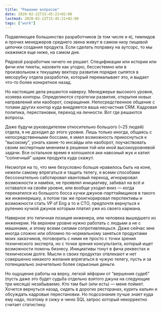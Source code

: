 ```yaml
---
title: "Решание вопросов"
date: 2020-02-22T15:45:21+02:00
lastmod: 2020-02-22T15:45:21+02:00
tags: ["work"]
---
```


Подавляющее большинство разработчиков (в том числе и я), тимлидов и прочих менеджеров среднего звена живут в самом низу пищевой цепочки создания продукта. Если сделать поправку на аутсорс, то мы окажемся еще ниже, на самом дне.

Рядовой разработчик ничего не решает. Спецификации или истории или фичи или тикеты, назовите как угодно, бессистемно или в произвольном к текущему вектору развития порядке сыпятся в мясорубку отдела разработки, который перемалывает это, и выдает что-то более конкретное назад.

Но настоящие дела решаются наверху. Менеджерье высокого уровня, хозяева конторы. Определяются стратегии развития, открытия новых направлений или наоборот, сокращения. Непосредственное общение с топами других контор куда внедряется ваша несчастная CRM. Кадровая политика, перестановки, переход на личности. Вот где решаются вопросы.

Даже будучи руководителем относительно большого (~25 людей) отдела, я не доходил до этого уровня. Лишь только иногда, общаясь с непосредственными боссами, я имел возможность прикоснуться к “высокому”, узнать какие-то инсайды или наоборот, поучаствовать своим экспертным мнением в решении той или иной высокоуровневой задачи. Все остальное время я копошился аки навозный жук и катил “солнечный” шарик продукта куда скажут.

Несмотря на то, что мне безусловно больше нравилось быть на коне, нежели самому впрягаться и тащить телегу, я всеми способами бессознательно саботировал квантовый переход, игнорировал возможности и намёки, не проявлял инициативу, забивал на всё и оставался на своём уровне, или вообще уходил вниз — когда перекатился из большого босса кучки джунов-парттаймщиков в такого же инженеришку, а потом так же проигнорировал перспективы и возможности стать VP of Eng а то и CTO, предпочтя вернуться к рулению кучкой джунов которым платил уже из своего кармана.

Наверное это типичная позиция инженера, или человека вышедшего из инженерии. На верхнем уровне нужно работать с людьми а не с машинами, и этому всеми силами сопротивляешься. Даже сейчас мне иногда сложно или обломно по-нормальному заняться продуктами моих заказчиков, поговорить с ними не просто с точки зрения технического эксперта, но с точки зрения консультанта, который ищет возможности помочь бизнесу. Инициативы тонут в фича реквестах и техническом долге. Мысли о своих продуктах отвлекают и нет совершенно никакого желания впрягаться в чужую телегу, пусть и за потенциально значительно более серьезные деньги.

Но ощущение работы на верху, легкой эйфории от “вершения судеб” (пусть даже это будет судьба отдельно взятого джуна на следующие три месяца) незабываемо. Кто там был (или есть) — меня поймет. Хочется вернуться назад, сидеть в дорогих ресторанах, курить кальян и обсуждать кадровые перестановки. Но подсознание лучше знает куда ему надо, поэтому я сижу и чиню SQL запрос который некорректно считает статистику.

